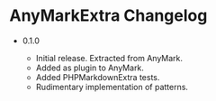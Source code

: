 AnyMarkExtra Changelog
======================

*	0.1.0

	*	Initial release. Extracted from AnyMark.
	*	Added as plugin to AnyMark.
	*	Added PHPMarkdownExtra tests.
	*	Rudimentary implementation of patterns.